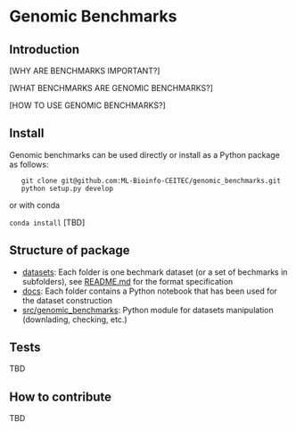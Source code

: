 # Genomic Benchmarks

## Introduction

[WHY ARE BENCHMARKS IMPORTANT?]

[WHAT BENCHMARKS ARE GENOMIC BENCHMARKS?]

[HOW TO USE GENOMIC BENCHMARKS?]

## Install

Genomic benchmarks can be used directly or install as a Python package as follows:

```
   git clone git@github.com:ML-Bioinfo-CEITEC/genomic_benchmarks.git
   python setup.py develop
```

or with conda

`conda install` [TBD]

## Structure of package

  * [datasets](datasets/): Each folder is one bechmark dataset (or a set of bechmarks in subfolders), see [README.md](datasets/README.md) for the format specification
  * [docs](docs/): Each folder contains a Python notebook that has been used for the dataset construction
  * [src/genomic_benchmarks](src/genomic_benchmarks/): Python module for datasets manipulation (downlading, checking, etc.) 


## Tests

TBD

## How to contribute

TBD
